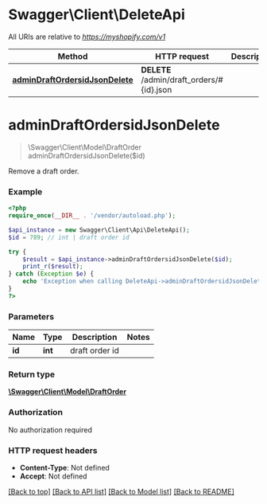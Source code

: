 # Swagger\Client\DeleteApi

All URIs are relative to *https://myshopify.com/v1*

Method | HTTP request | Description
------------- | ------------- | -------------
[**adminDraftOrdersidJsonDelete**](DeleteApi.md#adminDraftOrdersidJsonDelete) | **DELETE** /admin/draft_orders/#{id}.json | 


# **adminDraftOrdersidJsonDelete**
> \Swagger\Client\Model\DraftOrder adminDraftOrdersidJsonDelete($id)



Remove a draft order.

### Example
```php
<?php
require_once(__DIR__ . '/vendor/autoload.php');

$api_instance = new Swagger\Client\Api\DeleteApi();
$id = 789; // int | draft order id

try {
    $result = $api_instance->adminDraftOrdersidJsonDelete($id);
    print_r($result);
} catch (Exception $e) {
    echo 'Exception when calling DeleteApi->adminDraftOrdersidJsonDelete: ', $e->getMessage(), PHP_EOL;
}
?>
```

### Parameters

Name | Type | Description  | Notes
------------- | ------------- | ------------- | -------------
 **id** | **int**| draft order id |

### Return type

[**\Swagger\Client\Model\DraftOrder**](../Model/DraftOrder.md)

### Authorization

No authorization required

### HTTP request headers

 - **Content-Type**: Not defined
 - **Accept**: Not defined

[[Back to top]](#) [[Back to API list]](../../README.md#documentation-for-api-endpoints) [[Back to Model list]](../../README.md#documentation-for-models) [[Back to README]](../../README.md)

